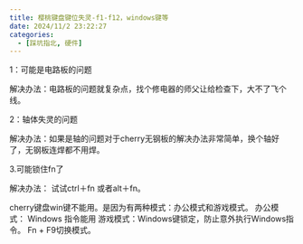 ```yaml
---
title: 樱桃键盘键位失灵-f1-f12，windows键等
date: 2024/11/2 23:22:27
categories:
  - [踩坑指北, 硬件]
---
```

1：可能是电路板的问题

解决办法：电路板的问题就复杂点，找个修电器的师父让给检查下，大不了飞个线。

2：轴体失灵的问题 

解决办法：如果是轴的问题对于cherry无钢板的解决办法非常简单，换个轴好了，无钢板连焊都不用焊。

3.可能锁住fn了

解决办法： 试试ctrl＋fn 或者alt＋fn。

cherry键盘win键不能用。是因为有两种模式：办公模式和游戏模式。
办公模式： Windows 指令能用
游戏模式：Windows键锁定，防止意外执行Windows指令。
Fn + F9切换模式。